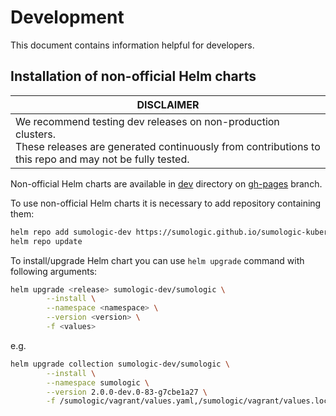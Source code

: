 # Development

This document contains information helpful for developers.

## Installation of non-official Helm charts

| DISCLAIMER                                                                                                                                                                 |
|----------------------------------------------------------------------------------------------------------------------------------------------------------------------------|
| We recommend testing dev releases on non-production clusters. <br/> These releases are generated continuously from contributions to this repo and may not be fully tested. |

Non-official Helm charts are available in [dev] directory on [gh-pages] branch.

[dev]: https://github.com/SumoLogic/sumologic-kubernetes-collection/tree/gh-pages/dev
[gh-pages]: https://github.com/SumoLogic/sumologic-kubernetes-collection/tree/gh-pages

To use non-official Helm charts it is necessary to add repository containing them:

```bash
helm repo add sumologic-dev https://sumologic.github.io/sumologic-kubernetes-collection/dev
helm repo update
```

To install/upgrade Helm chart you can use `helm upgrade` command with following arguments:

```bash
helm upgrade <release> sumologic-dev/sumologic \
        --install \
        --namespace <namespace> \
        --version <version> \
        -f <values>
```

e.g.

```bash
helm upgrade collection sumologic-dev/sumologic \
        --install \
        --namespace sumologic \
        --version 2.0.0-dev.0-83-g7cbe1a27 \
        -f /sumologic/vagrant/values.yaml,/sumologic/vagrant/values.local.yaml
```
